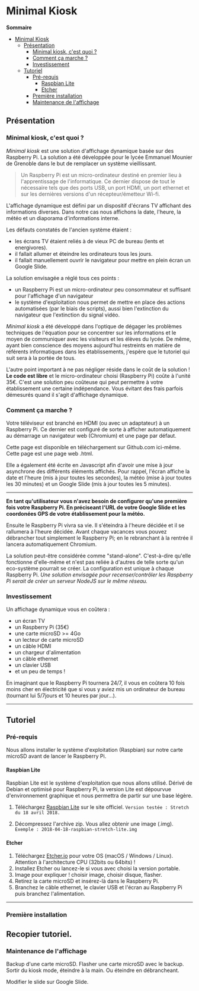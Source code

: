 # Minimal Kiosk

**Sommaire**

<!-- TOC depthFrom:1 depthTo:6 withLinks:1 updateOnSave:1 orderedList:0 -->

- [Minimal Kiosk](#minimal-kiosk)
	- [Présentation](#prsentation)
		- [Minimal kiosk, c'est quoi ?](#minimal-kiosk-cest-quoi-)
		- [Comment ça marche ?](#comment-a-marche-)
		- [Investissement](#investissement)
	- [Tutoriel](#tutoriel)
		- [Pré-requis](#pr-requis)
			- [Raspbian Lite](#raspbian-lite)
			- [Etcher](#etcher)
		- [Première installation](#premire-installation)
		- [Maintenance de l'affichage](#maintenance-de-laffichage)

<!-- /TOC -->

## Présentation
### Minimal kiosk, c'est quoi ?
*Minimal kiosk* est une solution d'affichage dynamique basée sur des Raspberry Pi. La solution a été développée pour le lycée Emmanuel Mounier de Grenoble dans le but de remplacer un système vieillissant.

> Un Raspberry Pi est un micro-ordinateur destiné en premier lieu à l'apprentissage de l'informatique. Ce dernier dispose de tout le nécessaire tels que des ports USB, un port HDMI, un port ethernet et sur les dernières versions d'un récepteur/émetteur Wi-fi.

L'affichage dynamique est défini par un dispositif d'écrans TV affichant des informations diverses. Dans notre cas nous affichons la date, l'heure, la météo et un diaporama d'informations interne.

Les défauts constatés de l'ancien système étaient :
* les écrans TV étaient reliés à de vieux PC de bureau (lents et energivores).
* il fallait allumer et éteindre les ordinateurs tous les jours.
* il fallait manuellement ouvrir le navigateur pour mettre en plein écran un Google Slide.

La solution envisagée a réglé tous ces points :
* un Raspberry Pi est un micro-ordinateur peu consommateur et suffisant pour l'affichage d'un navigateur
* le système d'exploitation nous permet de mettre en place des actions automatisées (par le biais de scripts), aussi bien l'extinction du navigateur que l'extinction du signal vidéo.

*Minimal kiosk* a été développé dans l'optique de dégager les problèmes techniques de l'équation pour se concentrer sur les informations et le moyen de communiquer avec les visiteurs et les élèves du lycée. De même, ayant bien conscience des moyens aujourd'hui restreints en matière de référents informatiques dans les établissements, j'espère que le tutoriel qui suit sera à la portée de tous.

L'autre point important à ne pas négliger réside dans le coût de la solution ! **Le code est libre** et le micro-ordinateur choisi (Raspberry  Pi) coûte à l'unité 35€. C'est une solution peu coûteuse qui peut permettre à votre établissement une certaine indépendance. Vous évitant des frais parfois démesurés quand il s'agit d'affichage dynamique.

### Comment ça marche ?
Votre téléviseur est branché en HDMI (ou avec un adaptateur) à un Raspberry Pi.
Ce dernier est configuré de sorte à afficher automatiquement au démarrage un navigateur web (Chromium) et une page par défaut.

Cette page est disponible en téléchargement sur Github.com ici-même. Cette page est une page web .html.

Elle a également été écrite en Javascript afin d'avoir une mise à jour asynchrone des différents éléments affichés. Pour rappel, l'écran affiche la date et l'heure (mis à jour toutes les secondes), la météo (mise à jour toutes les 30 minutes) et un Google Slide (mis à jour toutes les 5 minutes).

___

**En tant qu'utilisateur vous n'avez besoin de configurer qu'une première fois votre Raspberry Pi. En préciseant l'URL de votre Google Slide et les coordonées GPS de votre établissement pour la météo.**

Ensuite le Raspberry Pi vivra sa vie. Il s'éteindra à l'heure décidée et il se rallumera à l'heure décidée.
Avant chaque vacances vous pouvez débrancher tout simplement le Raspberry Pi; en le rebranchant à la rentrée il lancera automatiquement Chromium.

La solution peut-être considérée comme "stand-alone". C'est-à-dire qu'elle fonctionne d'elle-même et n'est pas reliée à d'autres de telle sorte qu'un eco-système pourrait se créer. La configuration est unique à chaque Raspberry Pi. *Une solution envisagée pour recenser/contrôler les Raspberry Pi serait de créer un serveur NodeJS sur le même réseau.*

### Investissement
Un affichage dynamique vous en coûtera :
* un écran TV
* un Raspberry Pi (35€)
* une carte microSD >= 4Go
* un lecteur de carte microSD
* un câble HDMI
* un chargeur d'alimentation
* un câble ethernet
* un clavier USB
* et un peu de temps !

En imaginant que le Raspberry Pi tournera 24/7, il vous en coûtera 10 fois moins cher en électricité que si vous y aviez mis un ordinateur de bureau (tournant lui 5/7jours et 10 heures par jour...).

---
## Tutoriel
### Pré-requis
Nous allons installer le système d'exploitation (Raspbian) sur notre carte microSD avant de lancer le Raspberry Pi.

#### Raspbian Lite
Raspbian Lite est le système d'exploitation que nous allons utilisé. Dérivé de Debian et optimisé pour Raspberry Pi, la version Lite est dépourvue d'environnement graphique et nous permettra de partir sur une base légère.

1. Téléchargez [Raspbian Lite](https://www.raspberrypi.org/downloads/raspbian/) sur le site officiel.
`Version testée : Stretch du 18 avril 2018.`

2. Décompressez l'archive zip. Vous allez obtenir une image (.img).
`Exemple : 2018-04-18-raspbian-stretch-lite.img`


#### Etcher
1. Téléchargez [Etcher.io](https://etcher.io/) pour votre OS (macOS / Windows / Linux). Attention à l'architecture CPU (32bits ou 64bits) !
2. Installez Etcher ou lancez-le si vous avec choisi la version portable.
3. Image pour expliquer ! choisir image, choisir disque, flasher.
4. Retirez la carte microSD et insérez-là dans le Raspberry Pi.
5. Branchez le câble ethernet, le clavier USB et l'écran au Raspberry Pi puis branchez l'alimentation.

---
### Première installation

Recopier tutoriel.
---
### Maintenance de l'affichage
Backup d'une carte microSD.
Flasher une carte microSD avec le backup.
Sortir du kiosk mode, éteindre à la main.
Ou éteindre en débrancheant.

Modifier le slide sur Google Slide.
